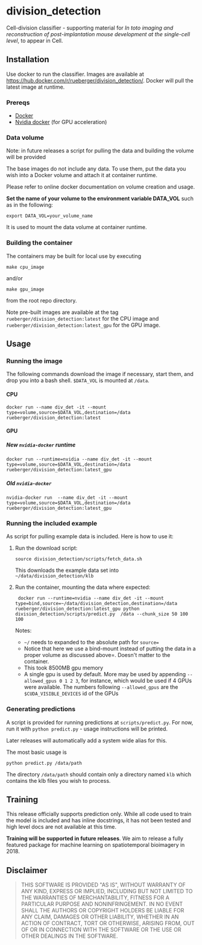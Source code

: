 # division_detection
Cell-division classifier - supporting material for *In toto imaging and reconstruction of post-implantation mouse development at the single-cell level*, to appear in Cell. 


## Installation

Use docker to run the classifier. Images are available at https://hub.docker.com/r/rueberger/division_detection/.
Docker will pull the latest image at runtime.

### Prereqs

- [Docker](https://docs.docker.com/engine/installation/)
- [Nvidia docker](https://github.com/NVIDIA/nvidia-docker) (for GPU acceleration)


### Data volume

Note: in future releases a script for pulling the data and building the volume will be provided

The base images do not include any data. To use them, put the data you wish into a Docker volume and attach it
at container runtime.

Please refer to online docker documentation on volume creation and usage.

**Set the name of your volume to the environment variable DATA_VOL** such as in the following:

`export DATA_VOL=your_volume_name`

It is used to mount the data volume at container runtime.

### Building the container

The containers may be built for local use by executing

`make cpu_image`

and/or

`make gpu_image`

from the root repo directory.

Note pre-built images are available at the tag `rueberger/division_detection:latest` for the CPU image and
`rueberger/division_detection:latest_gpu` for the GPU image.

## Usage

### Running the image

The following commands download the image if necessary, start them, and drop you into a bash shell. `$DATA_VOL`
is mounted at `/data`.

#### CPU

`docker run --name div_det -it --mount type=volume,source=$DATA_VOL,destination=/data rueberger/division_detection:latest`

#### GPU

##### New `nvidia-docker` runtime

`docker run --runtime=nvidia --name div_det -it --mount type=volume,source=$DATA_VOL,destination=/data rueberger/division_detection:latest_gpu`

##### Old `nvidia-docker`

`nvidia-docker run  --name div_det -it --mount type=volume,source=$DATA_VOL,destination=/data rueberger/division_detection:latest_gpu`

### Running the included example 

As script for pulling example data is included. Here is how to use it:

1. Run the download script: 

   ``` source division_detection/scripts/fetch_data.sh  ```
   
   This downloads the example data set into `~/data/division_detection/klb`

2. Run the container, mounting the data where expected:

   ``` docker run --runtime=nvidia --name div_det -it --mount type=bind,source=~/data/division_detection,destination=/data rueberger/division_detection:latest_gpu python division_detection/scripts/predict.py  /data --chunk_size 50 100 100```
   
   Notes:
      * `~/` needs to expanded to the absolute path for `source=`
      *  Notice that here we use a bind-mount instead of putting the data in a proper volume as discussed above=. Doesn't matter to the container.  
      * This took 8500MB gpu memory
      * A single gpu is used by default. More may be used by appending `--allowed_gpus 0 1 2 3`, for instance, which would be used if 4 GPUs were available. The numbers following `--allowed_gpus` are the `$CUDA_VISIBLE_DEVICES` id of the GPUs
      
### Generating predictions

A script is provided for running predictions at `scripts/predict.py`. For now, run it with `python predict.py` - usage instructions will be printed.

Later releases will automatically add a system wide alias for this.

The most basic usage is

`python predict.py /data/path`

The directory `/data/path` should contain only a directory named `klb` which contains the klb files you wish to process.

## Training

This release officially supports prediction only. While all code used to train the model is included and has inline
docstrings, it has not been tested and high level docs are not available at this time.

**Training will be supported in future releases**. We aim to release a fully featured package for machine
learning on spatiotemporal bioimagery in 2018.

## Disclaimer

> THIS SOFTWARE IS PROVIDED "AS IS", WITHOUT WARRANTY OF ANY KIND, EXPRESS OR IMPLIED, INCLUDING BUT NOT LIMITED TO THE WARRANTIES OF MERCHANTABILITY, FITNESS FOR A PARTICULAR PURPOSE AND NONINFRINGEMENT. IN NO EVENT SHALL THE AUTHORS OR COPYRIGHT HOLDERS BE LIABLE FOR ANY CLAIM, DAMAGES OR OTHER LIABILITY, WHETHER IN AN ACTION OF CONTRACT, TORT OR OTHERWISE, ARISING FROM, OUT OF OR IN CONNECTION WITH THE SOFTWARE OR THE USE OR OTHER DEALINGS IN THE SOFTWARE.
